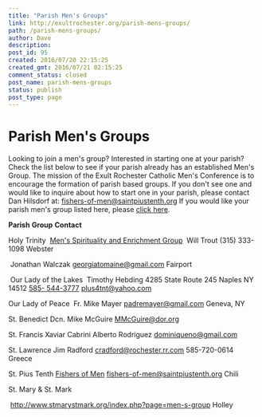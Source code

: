 ```yaml
---
title: "Parish Men's Groups"
link: http://exultrochester.org/parish-mens-groups/
path: /parish-mens-groups/
author: Dave
description:
post_id: 95
created: 2016/07/20 22:15:25
created_gmt: 2016/07/21 02:15:25
comment_status: closed
post_name: parish-mens-groups
status: publish
post_type: page
---
```


# Parish Men's Groups

Looking to join a men's group? Interested in starting one at your parish? Check the list below to see if your parish already has an established Men's Group. The mission of the Exult Rochester Catholic Men's Conference is to encourage the formation of parish based groups. If you don't see one and would like to inquire about how to start one in your parish, please contact Dan Hilsdorf at: [fishers-of-men@saintpiustenth.org](mailto:fishers-of-men@saintpiustenth.org) If you would like your parish men's group listed here, please [click here](/list-my-parish-mens-group/).  

**Parish**
**Group**
**Contact**

Holy Trinity
 [Men's Spirituality and Enrichment Group](http://holytrinityweb.com/mens_spirituality.php)
 Will Trout (315) 333-1098 Webster

 Jonathan Walczak [georgiatomaine@gmail.com](mailto:georgiatomaine@gmail.com) Fairport

 Our Lady of the Lakes
 Timothy Hebding 4285 State Route 245 Naples NY 14512 [585- 544-3777](tel:585-%20544-3777) [plus4tnt@yahoo.com](mailto:plus4tnt@yahoo.com)

Our Lady of Peace
 Fr. Mike Mayer [padremayer@gmail.com](mailto:padremayer@gmail.com) Geneva, NY

St. Benedict
Dcn. Mike McGuire [MMcGuire@dor.org](mailto:MMcGuire@dor.org)  

St. Francis Xaviar Cabrini
Alberto Rodriguez [dominiqueno@gmail.com](mailto:dominiqueno@gmail.com)

St. Lawrence
Jim Radford [cradford@rochester.rr.com](mailto:cradford@rochester.rr.com) 585-720-0614 Greece

St. Pius Tenth
[Fishers of Men](http://www.saintpiustenth.org/ministries/fishers-of-men/)
[fishers-of-men@saintpiustenth.org](mailto:fishers-of-men@saintpiustenth.org) Chili

St. Mary & St. Mark  

 <http://www.stmarystmark.org/index.php?page=men-s-group> Holley

